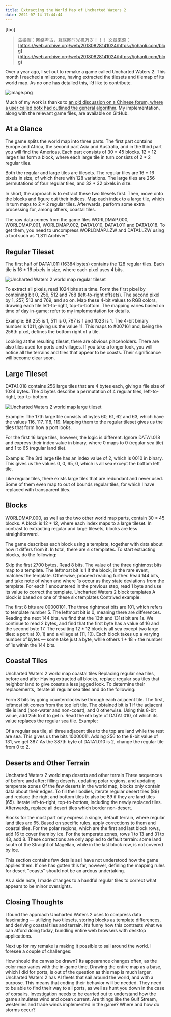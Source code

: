 ```yaml
---
title: Extracting the World Map of Uncharted Waters 2
date: 2021-07-14 17:44:44
---
```


[toc]

> 岛娘案：网络考古，互联网时光机万岁！！！
文章来源：[https://web.archive.org/web/20180828141024/https://johanli.com/blog](https://web.archive.org/web/20180828141024/https://johanli.com/blog)

Over a year ago, I set out to remake a game called Uncharted Waters 2. This month I reached a milestone, having extracted the tilesets and tilemap of its world map. As no one has detailed this, I’d like to contribute.

![image.png](https://ssimg.frontenduse.top/article/2021/07/14/8a2e329fab9b1d0fc9710c333f656032.png)

Much of my work is thanks to [an old discussion on a Chinese forum, where a user called botx had outlined the general algorithm](https://tieba.baidu.com/p/2468272446?red_tag=2620007249). My implementation, along with the relevant game files, are available on GitHub.

## At a Glance
The game splits the world map into three parts. The first part contains Europe and Africa, the second part Asia and Australia, and in the third part you will find the Americas. Each part consists of 30 * 45 blocks. 12 * 12 large tiles form a block, where each large tile in turn consists of 2 * 2 regular tiles.

Both the regular and large tiles are tilesets. The regular tiles are 16 * 16 pixels in size, of which there with 128 variations. The large tiles are 256 permutations of four regular tiles, and 32 * 32 pixels in size.

In short, the approach is to extract these two tilesets first. Then, move onto the blocks and figure out their indices. Map each index to a large tile, which in turn maps to 2 * 2 regular tiles. Afterwards, perform some extra processing for, among others, coastal tiles.

The raw data comes from the game files WORLDMAP.000, WORLDMAP.001, WORLDMAP.002, DATA1.010, DATA1.011 and DATA1.018. To get them, you need to uncompress WORLDMAP.LZW and DATA1.LZW using a tool such as "LS11 Archiver".

## Regular Tileset

The first half of DATA1.011 (16384 bytes) contains the 128 regular tiles. Each tile is 16 * 16 pixels in size, where each pixel uses 4 bits.

![Uncharted Waters 2 world map regular tileset](https://ssimg.frontenduse.top/article/2021/07/14/9c2b4f67a3d94142224657c8d3752119.png)

To extract all pixels, read 1024 bits at a time. Form the first pixel by combining bit 0, 256, 512 and 768 (left-to-right offsets). The second pixel by 1, 257, 513 and 769, and so on. Map these 4-bit values to RGB colors, drawing each tile left-to-right, top-to-bottom. The mapping varies based on time of day in-game; refer to my implementation for details.

Example: Bit 255 is 1, 511 is 0, 767 is 1 and 1023 is 1. The 4-bit binary number is 1011, giving us the value 11. This maps to #007161 and, being the 256th pixel, defines the bottom right of a tile.

Looking at the resulting tileset, there are obvious placeholders. There are also tiles used for ports and villages. If you take a longer look, you will notice all the terrains and tiles that appear to be coasts. Their significance will become clear soon.

## Large Tileset

DATA1.018 contains 256 large tiles that are 4 bytes each, giving a file size of 1024 bytes. The 4 bytes describe a permutation of 4 regular tiles, left-to-right, top-to-bottom.

![Uncharted Waters 2 world map large tileset](https://ssimg.frontenduse.top/article/2021/07/14/6e7a5a68fd4cf9e0b9a94610f6e5e4e9.png)

Example: The 17th large tile consists of bytes 60, 61, 62 and 63, which have the values 116, 117, 118, 119. Mapping them to the regular tileset gives us the tiles that form how a port looks.

For the first 16 large tiles, however, the logic is different. Ignore DATA1.018 and express their index value in binary, where 0 maps to 0 (regular sea tile) and 1 to 65 (regular land tile).

Example: The 3rd large tile has an index value of 2, which is 0010 in binary. This gives us the values 0, 0, 65, 0, which is all sea except the bottom left tile.

Like regular tiles, there exists large tiles that are redundant and never used. Some of them even map to out of bounds regular tiles, for which I have replaced with transparent tiles.

## Blocks
WORLDMAP.000, as well as the two other world map parts, contain 30 * 45 blocks. A block is 12 * 12, where each index maps to a large tileset. In contrast to extracting regular and large tilesets, blocks are less straightforward.

The game describes each block using a template, together with data about how it differs from it. In total, there are six templates. To start extracting blocks, do the following:

Skip the first 2700 bytes.
Read 8 bits. The value of the three rightmost bits map to a template. The leftmost bit is 1 if the block, in the rare event, matches the template. Otherwise, proceed reading further.
Read 144 bits, and take note of when and where 1s occur as they state deviations from the template.
For each 1 encountered in the previous step, read 1 byte and use its value to correct the template.
Uncharted Waters 2 block templates
A block is based on one of these six templates
Contrived example:

The first 8 bits are 00000101. The three rightmost bits are 101, which refers to template number 5. The leftmost bit is 0, meaning there are differences.
Reading the next 144 bits, we find that the 13th and 131st bit are 1s.
We continue to read 2 bytes, and find that the first byte has a value of 16 and the second byte 17.
The resulting 12 * 12 block is all sea except two large tiles: a port at (0, 1) and a village at (11, 10).
Each block takes up a varying number of bytes — some take just a byte, while others 1 + 18 + the number of 1s within the 144 bits.

## Coastal Tiles
Uncharted Waters 2 world map coastal tiles
Replacing regular sea tiles, before and after
Having extracted all blocks, replace regular sea tiles that neighbor land to give coasts a less jagged look. To determine their replacements, iterate all regular sea tiles and do the following:

Form 8 bits by going counterclockwise through each adjacent tile. The first, leftmost bit comes from the top left tile. The obtained bit is 1 if the adjacent tile is land (non-water and non-coast), and 0 otherwise.
Using this 8-bit value, add 256 to it to get n. Read the nth byte of DATA1.010, of which its value replaces the regular sea tile.
Example:

Of a regular sea tile, all three adjacent tiles to the top are land while the rest are sea. This gives us the bits 10000011.
Adding 256 to the 8-bit value of 131, we get 387. As the 387th byte of DATA1.010 is 2, change the regular tile from 0 to 2.

## Deserts and Other Terrain
Uncharted Waters 2 world map deserts and other terrain
Three sequences of before and after: filling deserts, updating polar regions, and updating temperate zones
Of the few deserts in the world map, blocks only contain data about their edges. To fill their bodies, iterate regular desert tiles (89) and replace the right and bottom tiles to also be 89 if they are land tiles (65). Iterate left-to-right, top-to-bottom, including the newly replaced tiles. Afterwards, replace all desert tiles which border non-desert.

Blocks for the most part only express a single, default terrain, where regular land tiles are 65. Based on specific rules, apply corrections to them and coastal tiles. For the polar regions, which are the first and last block rows, add 16 to cover them by ice. For the temperate zones, rows 1 to 13 and 31 to 43, add 8. These corrections are only applied to default terrain: some land south of the Straight of Magellan, while in the last block row, is not covered by ice.

This section contains few details as I have not understood how the game applies them. If one has gotten this far, however, defining the mapping rules for desert "coasts" should not be an ardous undertaking.

As a side note, I made changes to a handful regular tiles to correct what appears to be minor oversights.

## Closing Thoughts
I found the approach Uncharted Waters 2 uses to compress data fascinating — utilizing two tilesets, storing blocks as template differences, and deriving coastal tiles and terrain. It’s funny how this contrasts what we can afford doing today, bundling entire web browsers with desktop applications.

Next up for my remake is making it possible to sail around the world. I foresee a couple of challenges:

How should the canvas be drawn? Its appearance changes often, as the color map varies with the in-game time. Drawing the entire map as a base, which I did for ports, is out of the question as this map is much larger.
Uncharted Waters 2 has AI fleets that sail around the world, and with a purpose. This means that coding their behavior will be needed. They need to be able to find their way to all ports, as well as hunt you down in the case of corsairs.
Investigation needs to be carried out to understand how the game simulates wind and ocean current. Are things like the Gulf Stream, westerlies and trade winds implemented in the game? Where and how do storms occur?